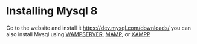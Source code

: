 # Installing Mysql 8
Go to the website and install it https://dev.mysql.com/downloads/ you can also install Mysql using [WAMPSERVER](http://www.wampserver.com/), [MAMP](https://www.mamp.info/en/), or [XAMPP](https://www.apachefriends.org/index.html)
